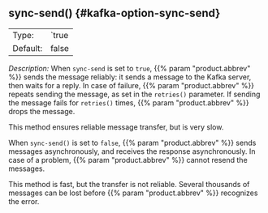 ---
---
<!-- DISCLAIMER: This file is based on the syslog-ng Open Source Edition documentation https://github.com/balabit/syslog-ng-ose-guides/commit/2f4a52ee61d1ea9ad27cb4f3168b95408fddfdf2 and is used under the terms of The syslog-ng Open Source Edition Documentation License. The file has been modified by Axoflow. -->

## sync-send() {#kafka-option-sync-send}

|          |              |
| -------- | ------------ |
| Type:    | `true | false` |
| Default: | false        |

*Description:* When `sync-send` is set to `true`, {{% param "product.abbrev" %}} sends the message reliably: it sends a message to the Kafka server, then waits for a reply. In case of failure, {{% param "product.abbrev" %}} repeats sending the message, as set in the `retries()` parameter. If sending the message fails for `retries()` times, {{% param "product.abbrev" %}} drops the message.

This method ensures reliable message transfer, but is very slow.

When `sync-send()` is set to `false`, {{% param "product.abbrev" %}} sends messages asynchronously, and receives the response asynchronously. In case of a problem, {{% param "product.abbrev" %}} cannot resend the messages.

This method is fast, but the transfer is not reliable. Several thousands of messages can be lost before {{% param "product.abbrev" %}} recognizes the error.

